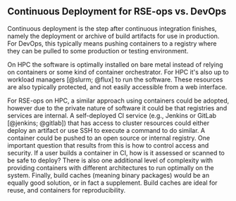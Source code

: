 ## Continuous Deployment for RSE-ops vs. DevOps

Continuous deployment is the step after continuous integration finishes,
namely the deployment or archive of build artifacts for use in
production. For DevOps, this typically means pushing containers to a
registry where they can be pulled to some production or testing
environment.

On HPC the software is optimally installed on bare metal instead of
relying on containers or some kind of container orchestrator. For HPC
it's also up to workload managers [@slurm; @flux] to run the software.
These resources are also typically protected, and not easily accessible
from a web interface.

For RSE-ops on HPC, a similar approach using containers could be
adopted, however due to the private nature of software it could be that
registries and services are internal. A self-deployed CI service (e.g.,
Jenkins or GitLab [@jenkins; @gitlab]) that has access to cluster
resources could either deploy an artifact or use SSH to execute a
command to do similar. A container could be pushed to an open source or
internal registry. One important question that results from this is how
to control access and security. If a user builds a container in CI, how
is it assessed or scanned to be safe to deploy? There is also one
additional level of complexity with providing containers with different
architectures to run optimally on the system. Finally, build caches
(meaning binary packages) would be an equally good solution, or in fact
a supplement. Build caches are ideal for reuse, and containers for
reproducibility.
